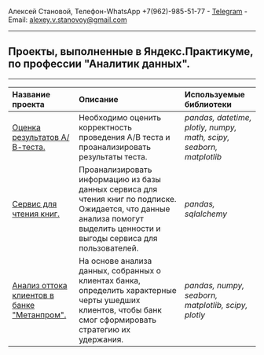 Алексей Становой, Телефон-WhatsApp +7(962)-985-51-77 - [Telegram](http://t.me/alevista) - Email: <alexey.v.stanovoy@gmail.com>     

____________________________________________________________________________________________

## Проекты, выполненные в Яндекс.Практикуме, по профессии "Аналитик данных".             
____________________________________________________________________________________________

| Название проекта | Описание | Используемые библиотеки | 
| :---------------------- | :---------------------- | :---------------------- |
| [Оценка результатов А/В-теста.](analysis_AB_test_results_ya) | Необходимо оценить корректность проведения А/В теста и проанализировать результаты теста.| *pandas, datetime, plotly, numpy, math, scipy, seaborn, matplotlib* |
| [Сервис для чтения книг.](book_service_analysis_SQL_ya) | Проанализировать информацию из базы данных сервиса для чтения книг по подписке. Ожидается, что данные анализа помогут выделить ценности и выгоды сервиса  для пользователей. | *pandas,  sqlalchemy* |
| [Анализ оттока клиентов в банке "Метанпром".](analytics_bank_metanprom) | На основе анализа данных, собранных о клиентах банка, определить характерные черты ушедших клиентов, чтобы банк смог сформировать стратегию их удержания. | *pandas, numpy, seaborn, matplotlib, scipy, plotly*|
